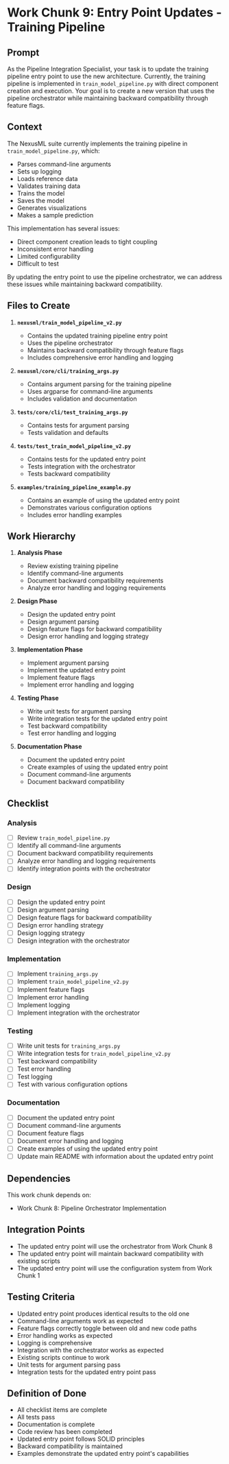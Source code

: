 # Work Chunk 9: Entry Point Updates - Training Pipeline

## Prompt

As the Pipeline Integration Specialist, your task is to update the training
pipeline entry point to use the new architecture. Currently, the training
pipeline is implemented in `train_model_pipeline.py` with direct component
creation and execution. Your goal is to create a new version that uses the
pipeline orchestrator while maintaining backward compatibility through feature
flags.

## Context

The NexusML suite currently implements the training pipeline in
`train_model_pipeline.py`, which:

- Parses command-line arguments
- Sets up logging
- Loads reference data
- Validates training data
- Trains the model
- Saves the model
- Generates visualizations
- Makes a sample prediction

This implementation has several issues:

- Direct component creation leads to tight coupling
- Inconsistent error handling
- Limited configurability
- Difficult to test

By updating the entry point to use the pipeline orchestrator, we can address
these issues while maintaining backward compatibility.

## Files to Create

1. **`nexusml/train_model_pipeline_v2.py`**

   - Contains the updated training pipeline entry point
   - Uses the pipeline orchestrator
   - Maintains backward compatibility through feature flags
   - Includes comprehensive error handling and logging

2. **`nexusml/core/cli/training_args.py`**

   - Contains argument parsing for the training pipeline
   - Uses argparse for command-line arguments
   - Includes validation and documentation

3. **`tests/core/cli/test_training_args.py`**

   - Contains tests for argument parsing
   - Tests validation and defaults

4. **`tests/test_train_model_pipeline_v2.py`**

   - Contains tests for the updated entry point
   - Tests integration with the orchestrator
   - Tests backward compatibility

5. **`examples/training_pipeline_example.py`**
   - Contains an example of using the updated entry point
   - Demonstrates various configuration options
   - Includes error handling examples

## Work Hierarchy

1. **Analysis Phase**

   - Review existing training pipeline
   - Identify command-line arguments
   - Document backward compatibility requirements
   - Analyze error handling and logging requirements

2. **Design Phase**

   - Design the updated entry point
   - Design argument parsing
   - Design feature flags for backward compatibility
   - Design error handling and logging strategy

3. **Implementation Phase**

   - Implement argument parsing
   - Implement the updated entry point
   - Implement feature flags
   - Implement error handling and logging

4. **Testing Phase**

   - Write unit tests for argument parsing
   - Write integration tests for the updated entry point
   - Test backward compatibility
   - Test error handling and logging

5. **Documentation Phase**
   - Document the updated entry point
   - Create examples of using the updated entry point
   - Document command-line arguments
   - Document backward compatibility

## Checklist

### Analysis

- [ ] Review `train_model_pipeline.py`
- [ ] Identify all command-line arguments
- [ ] Document backward compatibility requirements
- [ ] Analyze error handling and logging requirements
- [ ] Identify integration points with the orchestrator

### Design

- [ ] Design the updated entry point
- [ ] Design argument parsing
- [ ] Design feature flags for backward compatibility
- [ ] Design error handling strategy
- [ ] Design logging strategy
- [ ] Design integration with the orchestrator

### Implementation

- [ ] Implement `training_args.py`
- [ ] Implement `train_model_pipeline_v2.py`
- [ ] Implement feature flags
- [ ] Implement error handling
- [ ] Implement logging
- [ ] Implement integration with the orchestrator

### Testing

- [ ] Write unit tests for `training_args.py`
- [ ] Write integration tests for `train_model_pipeline_v2.py`
- [ ] Test backward compatibility
- [ ] Test error handling
- [ ] Test logging
- [ ] Test with various configuration options

### Documentation

- [ ] Document the updated entry point
- [ ] Document command-line arguments
- [ ] Document feature flags
- [ ] Document error handling and logging
- [ ] Create examples of using the updated entry point
- [ ] Update main README with information about the updated entry point

## Dependencies

This work chunk depends on:

- Work Chunk 8: Pipeline Orchestrator Implementation

## Integration Points

- The updated entry point will use the orchestrator from Work Chunk 8
- The updated entry point will maintain backward compatibility with existing
  scripts
- The updated entry point will use the configuration system from Work Chunk 1

## Testing Criteria

- Updated entry point produces identical results to the old one
- Command-line arguments work as expected
- Feature flags correctly toggle between old and new code paths
- Error handling works as expected
- Logging is comprehensive
- Integration with the orchestrator works as expected
- Existing scripts continue to work
- Unit tests for argument parsing pass
- Integration tests for the updated entry point pass

## Definition of Done

- All checklist items are complete
- All tests pass
- Documentation is complete
- Code review has been completed
- Updated entry point follows SOLID principles
- Backward compatibility is maintained
- Examples demonstrate the updated entry point's capabilities
